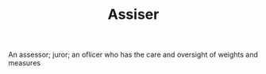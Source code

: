 ---
title: Assiser
permalink: "/definitions/assiser.html"
body: An assessor; juror; an oflicer who has the care and oversight of weights and
  measures
published_at: '2018-07-07'
layout: post
---